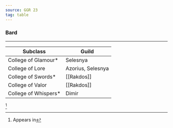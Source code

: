 ```yaml
---
source: GGR 23
tag: table
---
```


### Bard
---
|Subclass|Guild|
|--------|--------|
|College of Glamour* |Selesnya|
|College of Lore|Azorius, Selesnya|
|College of Swords* |[[Rakdos]]|
|College of Valor|[[Rakdos]]|
|College of Whispers* |Dimir|
[^1] 

[^1]: Appears in
